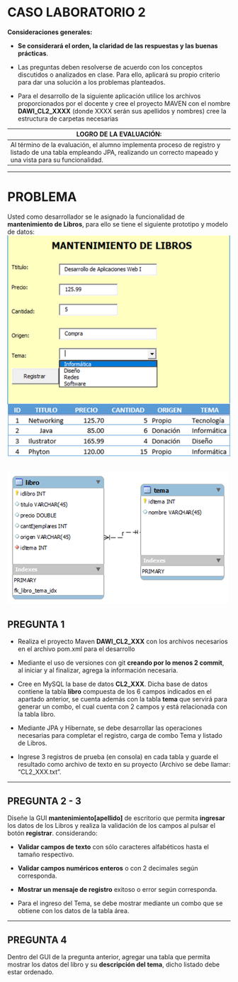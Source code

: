 # CASO LABORATORIO 2 
**Consideraciones generales:**
* **Se considerará el orden, la claridad de las respuestas y las buenas prácticas**.


* Las preguntas deben resolverse de acuerdo con los conceptos discutidos o analizados en clase. Para ello, aplicará su propio criterio para dar una solución a los problemas planteados.


* Para el desarrollo de la siguiente aplicación utilice los archivos proporcionados por el docente y cree el proyecto MAVEN con el nombre **DAWI_CL2_XXXX** (donde XXXX serán sus apellidos y nombres) cree la estructura de carpetas necesarias

|LOGRO DE LA EVALUACIÓN: |
| ------------------------| 
|Al término de la evaluación, el alumno implementa proceso de registro y listado de una tabla empleando JPA, realizando un correcto mapeado y una vista para su funcionalidad. | 

---
# PROBLEMA
Usted como desarrollador se le asignado la funcionalidad de **mantenimiento de Libros**, para ello se tiene el siguiente prototipo y modelo de datos:
   ![Mantenimiento de Libros](/public/mantenimiento-libros.png)
             
   ![Base de Datos](/public/database-libros.png)
---
## PREGUNTA 1
* Realiza el proyecto Maven **DAWI_CL2_XXX** con los archivos necesarios en el archivo pom.xml para el desarrollo


* Mediante el uso de versiones con git **creando por lo menos 2 commit**, al iniciar y al finalizar, agrega la información necesaria.


* Cree en MySQL la base de datos **CL2_XXX**. Dicha base de datos contiene la tabla **libro** compuesta de los 6 campos indicados en el apartado anterior, se cuenta además con la tabla **tema** que servirá para generar un combo, el cual cuenta con 2 campos y está relacionada con la tabla libro. 


* Mediante JPA y Hibernate, se debe desarrollar las operaciones necesarias para completar el registro, carga de combo Tema y listado de Libros.

* Ingrese 3 registros de prueba (en consola) en cada tabla y guarde el resultado como archivo de texto en su proyecto (Archivo se debe llamar: “CL2_XXX.txt”.
---
## PREGUNTA 2 - 3
Diseñe la GUI **mantenimiento[apellido]** de escritorio que permita **ingresar** los datos de los Libros y realiza la validación de los campos al pulsar el botón **registrar**. considerando:

* **Validar campos de texto** con sólo caracteres alfabéticos hasta el tamaño respectivo.

* **Validar campos numéricos enteros** o con 2 decimales según corresponda.

* **Mostrar un mensaje de registro** exitoso o error según corresponda.

* Para el ingreso del Tema, se debe mostrar mediante un combo que se obtiene con los datos de la tabla área.
---
## PREGUNTA 4
Dentro del GUI de la pregunta anterior, agregar una tabla que permita mostrar los datos del libro y su **descripción del tema**, dicho listado debe estar ordenado.
